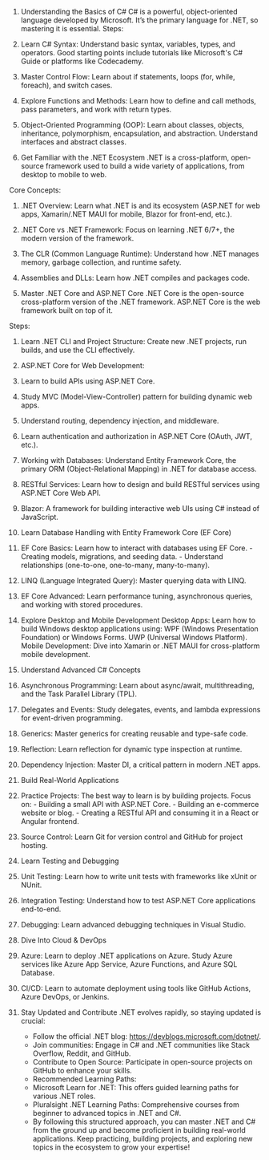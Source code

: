 1. Understanding the Basics of C#
  C# is a powerful, object-oriented language developed by Microsoft. It’s the primary language for .NET, so mastering it is essential.
  Steps:
  1. Learn C# Syntax: Understand basic syntax, variables, types, and operators. Good starting points include tutorials like Microsoft's C# Guide or platforms like Codecademy.
  2. Master Control Flow: Learn about if statements, loops (for, while, foreach), and switch cases.
  3. Explore Functions and Methods: Learn how to define and call methods, pass parameters, and work with return types.
  4. Object-Oriented Programming (OOP):
    Learn about classes, objects, inheritance, polymorphism, encapsulation, and abstraction.
    Understand interfaces and abstract classes.

2. Get Familiar with the .NET Ecosystem
.NET is a cross-platform, open-source framework used to build a wide variety of applications, from desktop to mobile to web.

Core Concepts:

  1. .NET Overview: Learn what .NET is and its ecosystem (ASP.NET for web apps, Xamarin/.NET MAUI for mobile, Blazor for front-end, etc.).
  2. .NET Core vs .NET Framework: Focus on learning .NET 6/7+, the modern version of the framework.
  3. The CLR (Common Language Runtime): Understand how .NET manages memory, garbage collection, and runtime safety.
  4. Assemblies and DLLs: Learn how .NET compiles and packages code.

3. Master .NET Core and ASP.NET Core
  .NET Core is the open-source cross-platform version of the .NET framework. ASP.NET Core is the web framework built on top of it.

Steps:

  1. Learn .NET CLI and Project Structure: Create new .NET projects, run builds, and use the CLI effectively.
  2. ASP.NET Core for Web Development:
  3. Learn to build APIs using ASP.NET Core.
  4. Study MVC (Model-View-Controller) pattern for building dynamic web apps.
  5. Understand routing, dependency injection, and middleware.
  6. Learn authentication and authorization in ASP.NET Core (OAuth, JWT, etc.).
  7. Working with Databases: Understand Entity Framework Core, the primary ORM (Object-Relational Mapping) in .NET for database access.
  8. RESTful Services: Learn how to design and build RESTful services using ASP.NET Core Web API.
  9. Blazor: A framework for building interactive web UIs using C# instead of JavaScript.

4. Learn Database Handling with Entity Framework Core (EF Core)
  1. EF Core Basics: Learn how to interact with databases using EF Core.
    - Creating models, migrations, and seeding data.
    - Understand relationships (one-to-one, one-to-many, many-to-many).
  2. LINQ (Language Integrated Query): Master querying data with LINQ.
  3. EF Core Advanced: Learn performance tuning, asynchronous queries, and working with stored procedures.

5. Explore Desktop and Mobile Development
Desktop Apps: Learn how to build Windows desktop applications using:
WPF (Windows Presentation Foundation) or Windows Forms.
UWP (Universal Windows Platform).
Mobile Development: Dive into Xamarin or .NET MAUI for cross-platform mobile development.

6. Understand Advanced C# Concepts
  1. Asynchronous Programming: Learn about async/await, multithreading, and the Task Parallel Library (TPL).
  2. Delegates and Events: Study delegates, events, and lambda expressions for event-driven programming.
  3. Generics: Master generics for creating reusable and type-safe code.
  4. Reflection: Learn reflection for dynamic type inspection at runtime.
  5. Dependency Injection: Master DI, a critical pattern in modern .NET apps.

7. Build Real-World Applications
  1. Practice Projects: The best way to learn is by building projects. Focus on:
    - Building a small API with ASP.NET Core.
    - Building an e-commerce website or blog.
    - Creating a RESTful API and consuming it in a React or Angular frontend.
  2. Source Control: Learn Git for version control and GitHub for project hosting.
8. Learn Testing and Debugging
  1. Unit Testing: Learn how to write unit tests with frameworks like xUnit or NUnit.
  2. Integration Testing: Understand how to test ASP.NET Core applications end-to-end.
  3. Debugging: Learn advanced debugging techniques in Visual Studio.

9. Dive Into Cloud & DevOps
  1. Azure: Learn to deploy .NET applications on Azure. Study Azure services like Azure App Service, Azure Functions, and Azure SQL Database.
  2. CI/CD: Learn to automate deployment using tools like GitHub Actions, Azure DevOps, or Jenkins.

10. Stay Updated and Contribute
  .NET evolves rapidly, so staying updated is crucial:

    - Follow the official .NET blog: https://devblogs.microsoft.com/dotnet/.
    - Join communities: Engage in C# and .NET communities like Stack Overflow, Reddit, and GitHub.
    - Contribute to Open Source: Participate in open-source projects on GitHub to enhance your skills.
    - Recommended Learning Paths:
    - Microsoft Learn for .NET: This offers guided learning paths for various .NET roles.
    - Pluralsight .NET Learning Paths: Comprehensive courses from beginner to advanced topics in .NET and C#.
    - By following this structured approach, you can master .NET and C# from the ground up and become proficient in building real-world applications. Keep practicing, building projects, and exploring new topics in the ecosystem to grow your expertise!
